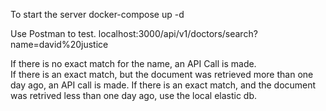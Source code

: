 
To start the server
docker-compose up -d

Use Postman to test.
localhost:3000/api/v1/doctors/search?name=david%20justice

If there is no exact match for the name, an API Call is made.  
If there is an exact match, but the document was retrieved more than one day ago, an API call is made.
If there is an exact match, and the document was retrived less than one day ago, use the local elastic db.
